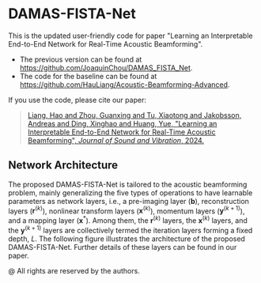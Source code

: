 # DAMAS-FISTA-Net

This is the updated user-friendly code for paper "Learning an Interpretable End-to-End Network for Real-Time Acoustic Beamforming".
- The previous version can be found at https://github.com/JoaquinChou/DAMAS_FISTA_Net. 
- The code for the baseline can be found at https://github.com/HauLiang/Acoustic-Beamforming-Advanced.
  
If you use the code, please cite our paper:
> [Liang, Hao and Zhou, Guanxing and Tu, Xiaotong and Jakobsson, Andreas and Ding, Xinghao and Huang, Yue, "Learning an Interpretable End-to-End Network for Real-Time Acoustic Beamforming", *Journal of Sound and Vibration*, 2024.](https://doi.org/10.1016/j.jsv.2024.118620 "https://doi.org/10.1016/j.jsv.2024.118620")
> 
## Network Architecture
The proposed DAMAS-FISTA-Net is tailored to the acoustic beamforming problem, mainly generalizing the five types of operations to have learnable parameters as network layers, i.e., a pre-imaging layer ($\mathbf{b}$), reconstruction layers ($\mathbf{r}^{(k)}$), nonlinear transform layers ($\mathbf{x}^{(k)}$), momentum layers ($\mathbf{y}^{(k+1)}$), and a mapping layer ($\mathbf{x}^{*}$). Among them, the $\mathbf{r}^{(k)}$ layers, the $\mathbf{x}^{(k)}$ layers, and the $\mathbf{y}^{(k+1)}$ layers are collectively termed the iteration layers forming a fixed depth, $L$. The following figure illustrates the architecture of the proposed DAMAS-FISTA-Net. Further details of these layers can be found in our paper.







@ All rights are reserved by the authors.
